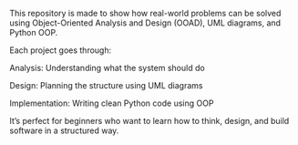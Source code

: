 This repository is made to show how real-world problems can be solved using Object-Oriented Analysis and Design (OOAD), UML diagrams, and Python OOP.

Each project goes through:

Analysis: Understanding what the system should do

Design: Planning the structure using UML diagrams

Implementation: Writing clean Python code using OOP

It’s perfect for beginners who want to learn how to think, design, and build software in a structured way.
